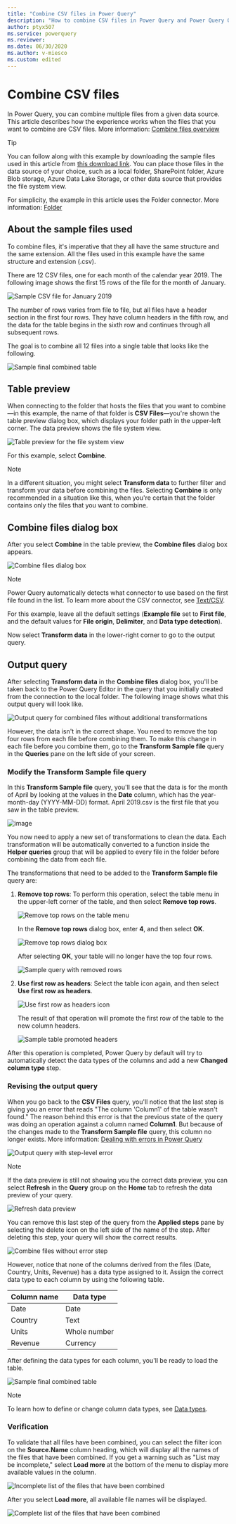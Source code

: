 ```yaml
---
title: "Combine CSV files in Power Query" 
description: "How to combine CSV files in Power Query and Power Query Online"
author: ptyx507
ms.service: powerquery
ms.reviewer: 
ms.date: 06/30/2020
ms.author: v-miesco
ms.custom: edited
---
```


# Combine CSV files

In Power Query, you can combine multiple files from a given data source. This article describes how the experience works when the files that you want to combine are CSV files. More information: [Combine files overview](combine-files-overview.md)
<!--I think it's important to put this information up top, to emphasize that this is basically a tutorial, not a typical set of procedures.-->
> [!TIP]
> You can follow along with this example by downloading the sample files used in this article from [this download link](https://aka.ms/PQCombineFilesSample). You can place those files in the data source of your choice, such as a local folder, SharePoint folder, Azure Blob storage, Azure Data Lake Storage, or other data source that provides the file system view.

For simplicity, the example in this article uses the Folder connector. More information: [Folder](connectors/folder.md)

## About the sample files used

To combine files, it's imperative that they all have the same structure and the same extension. All the files used in this example have the same structure and extension (.csv).<!--Suggested. -->

There<!--You've already established that this is an example.--> are 12 CSV files, one for each month of the calendar year 2019. The following image shows the first 15 rows of the file for the month of January.

![Sample CSV file for January 2019](images/me-combine-files-csv-sample-csv-file.png "needs detailed alt text")

The number of rows varies from file to file, but all files have a header section in the first four rows. They have column headers in the fifth row<!--Suggested, since the rows aren't numbered in the CSV file.-->, and the data for the table begins in the sixth row and continues through all subsequent rows.

The goal is to combine all 12 files into a single table that looks like the following.

![Sample final combined table](images/me-combine-files-csv-final-table.png "needs detailed alt text")

## Table preview

When connecting to the folder that hosts the files that you want to combine&mdash;in this example, the name of that folder is **CSV Files**&mdash;you're shown the table preview dialog box, which displays your folder path in the upper-left corner. The data preview shows the file system view.

![Table preview for the file system view](images/me-combine-files-csv-files-list.png "Table preview for the file system view")

For this example, select **Combine**.
<!--In a tutorial like this, it's a bit confusing to talk about other use cases beyond the task at hand. That's why I wanted to be sure to cover this in the overview article also.-->
>[!NOTE]
>In a different situation, you might select **Transform data** to further filter and transform your data before combining the files. Selecting **Combine** is only recommended in a situation like this, when you're certain that the folder contains only the files that you want to combine.

## Combine files dialog box

After you select **Combine** in the table preview, the **Combine files** dialog box appears.

![Combine files dialog box](images/me-combine-files-csv-combine-files-window.png "Combine files dialog box")

>[!NOTE]
>Power Query automatically detects what connector to use based on the first file found in the list. To learn more about the CSV connector, see [Text/CSV](connectors/textcsv.md).

For this example, leave all the default settings (**Example file** set to **First file**, and the default values for **File origin**, **Delimiter**, and **Data type detection**).

Now select **Transform data** in the lower-right corner to go to the output query.

## Output query

After selecting **Transform data** in the **Combine files** dialog box, you'll be taken back to the Power Query Editor in the query that you initially created from the connection to the local folder. The following image shows what this output query will look like.

![Output query for combined files without additional transformations](images/me-combine-files-csv-combined-files-pre-transformation.png "needs detailed alt text")

However, the data isn't in the correct shape. You need to remove the top four rows from each file before combining them. To make this change in each file before you combine them, go to the **Transform Sample file** query in the **Queries** pane on the left side of your screen.

### Modify the Transform Sample file query

In this **Transform Sample file** query, you'll see that the data is for the month of April by looking at the values in the **Date** column, which has the year-month-day (YYYY-MM-DD) format. April 2019.csv is the first file that you saw in the table preview.<!--This whole paragraph ignores anyone with low vision. ("you'll see," "looking at the values," "the first file you saw.") This shows why it's so important to have good, detailed alt text.-->

![image](images/me-combine-files-csv-transform-sample-file.png "needs detailed alt text")

You now need to apply a new set of transformations to clean the data. Each transformation will be automatically converted to a function inside the **Helper queries** group that will be applied to every file in the folder before combining the data from each file.

The transformations that need to be added to the **Transform Sample file** query are:

1. **Remove top rows**: To perform this operation, select the table menu<!--Can we get a graphic of this?--> in the upper-left corner of the table, and then select **Remove top rows**. 

   ![Remove top rows on the table menu](images/me-combine-files-csv-remove-top-rows.png "Remove top rows on the table menu")

   In the **Remove top rows** dialog box, enter **4**, and then select **OK**.

   ![Remove top rows dialog box](images/me-combine-files-csv-remove-top-rows-window.png "Remove top rows dialog box")

   After selecting **OK**, your table will no longer have the top four rows.

   ![Sample query with removed rows](images/me-combine-files-csv-top-rows-removed.png "Sample query with removed rows")

2. **Use first row as headers**: Select the table icon again, and then select **Use first row as headers**.

   ![Use first row as headers icon](images/me-combine-files-csv-promote-headers.png "Use first row as headers icon")

   The result of that operation will promote the first row of the table to the new column headers. 

   ![Sample table promoted headers](images/me-combine-files-csv-headers-promoted.png "Sample table promoted headers")

After this operation is completed, Power Query by default will try to automatically detect the data types of the columns and add a new **Changed column type** step.

### Revising the output query

When you go back to the **CSV Files** query, you'll notice that the last step is giving you an error that reads "The column 'Column1' of the table wasn't found." The reason behind this error is that the previous state of the query was doing an operation against a column named **Column1**. But because of the changes made to the **Transform Sample file** query, this column no longer exists. More information: [Dealing with errors in Power Query](dealing-with-errors.md)

![Output query with step-level error](images/me-combine-files-csv-column-name-error.png "Output query with step-level error")

>[!NOTE]
> If the data preview is still not showing you the correct data preview, you can select **Refresh** in the **Query** group on the **Home** tab to refresh the data preview of your query.<!--What does "correct data preview" mean here? The data isn't actually corrected until you delete that last step, right? Should this note be moved to after Line 110?-->
>
>![Refresh data preview](images/me-combine-files-csv-refresh-preview.png "Refresh data preview")

You can remove this last step of the query from the **Applied steps** pane by selecting the delete icon<!--Can we get ahold of this icon to use here?--> on the left side of the name of the step. After deleting this step, your query will show the correct results.

![Combine files without error step](images/me-combine-files-csv-expanded-table-step.png "Combine files without error step")

However, notice that none of the columns derived from the files (Date, Country, Units, Revenue) has a data type assigned to it. Assign the correct data type to each column by using the following table.

| Column name | Data type|
| ------------|----------|
| Date| Date |
| Country | Text |
| Units| Whole number |
| Revenue| Currency |

After defining the data types for each column, you'll be ready to load the table.

![Sample final combined table](images/me-combine-files-csv-final-table.png "Sample final combined table")

>[!NOTE]
>To learn how to define or change column data types, see [Data types](data-types.md).

### Verification

To validate that all files have been combined, you can select the filter icon on the **Source.Name** column heading, which will display all the names of the files that have been combined. If you get a warning such as<!--Could there really be another warning? If not, this can just say "If you get the warning "List may be incomplete..."--> "List may be incomplete," select **Load more** at the bottom of the menu to display more available values in the column.

![Incomplete list of the files that have been combined](images/me-combine-files-csv-incomplete-list.png "Incomplete list of the files that have been combined")

After you select **Load more**, all available file names will be displayed.

![Complete list of the files that have been combined](images/me-combine-files-csv-full-combined-files-list.png "Complete list of the files that have been combined")
